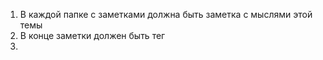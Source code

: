 1. В каждой папке с заметками должна быть заметка с мыслями этой темы
2. В конце заметки должен быть тег
3. 

